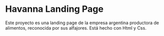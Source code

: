 # Havanna Landing Page

Este proyecto es una landing page de la empresa argentina productora de alimentos, reconocida por sus alfajores.
Está hecho con Html y Css.